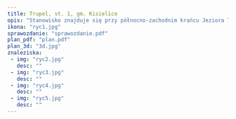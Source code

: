 ```yaml
---
title: Trupel, st. 1, gm. Kisielice
opis: "Stanowisko znajduje się przy północno-zachodnim krańcu Jeziora Trupel, w odległości około 200 m od niego. Położone jest nad niewielkim strumieniem Nidą lub Nidką (Neida), płynącym na wysokości stanowiska w głębokim jarze ku północy i wpadającym do jeziora od zachodu. Poziom lustra wody w strumieniu na wysokości grodziska ma około 87,3-87,9 m n.p.m."
ikona: "ryc1.jpg"
sprawozdanie: "sprawozdanie.pdf"
plan_pdf: "plan.pdf"
plan_3d: "3d.jpg"
znaleziska:
 - img: "ryc2.jpg"
   desc: ""
 - img: "ryc3.jpg"
   desc: ""
 - img: "ryc4.jpg"
   desc: ""
 - img: "ryc5.jpg"
   desc: ""
---
```

